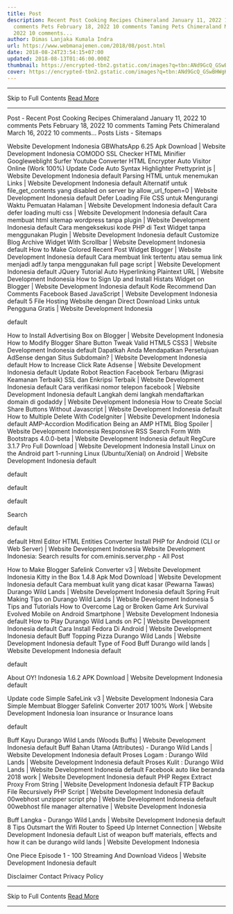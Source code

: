 ```yaml
---
title: Post
description: Recent Post Cooking Recipes Chimeraland January 11, 2022 10
  comments Pets February 18, 2022 10 comments Taming Pets Chimeraland March 16,
  2022 10 comments...
author: Dimas Lanjaka Kumala Indra
url: https://www.webmanajemen.com/2018/08/post.html
date: 2018-08-24T23:54:15+07:00
updated: 2018-08-13T01:46:00.000Z
thumbnail: https://encrypted-tbn2.gstatic.com/images?q=tbn:ANd9GcQ_GSwBHWgKexKRlrdNTFKAvtv827hyFeGx4dvA4ln2k8UDV1vT
cover: https://encrypted-tbn2.gstatic.com/images?q=tbn:ANd9GcQ_GSwBHWgKexKRlrdNTFKAvtv827hyFeGx4dvA4ln2k8UDV1vT
---
```


<hr/> Skip to Full Contents <a href="https://www.webmanajemen.com/2018/08/post.html" rel="follow" class="button" id="read-more">Read More</a> <hr/> Post - Recent Post Cooking Recipes Chimeraland January 11, 2022 10 comments Pets February 18, 2022 10 comments Taming Pets Chimeraland March 16, 2022 10 comments... Posts Lists - Sitemaps
 
Website Development Indonesia
GBWhatsApp 6.25 Apk Download | Website Development Indonesia
COMODO SSL Checker
HTML Minifier
Googleweblight Surfer
Youtube Converter
HTML Encrypter
Auto Visitor Online (Work 100%)
Update Code Auto Syntax Highlighter Prettyprint js | Website Development Indonesia
default
Parsing HTML untuk menemukan Links | Website Development Indonesia
default
Alternatif untuk file_get_contents yang disabled on server by allow_url_fopen=0 | Website Development Indonesia
default
Defer Loading File CSS untuk Mengurangi Waktu Pemuatan Halaman | Website Development Indonesia
default
Cara defer loading multi css | Website Development Indonesia
default
Cara membuat html sitemap wordpress tanpa plugin | Website Development Indonesia
default
Cara mengeksekusi kode PHP di Text Widget tanpa menggunakan Plugin | Website Development Indonesia
default
Customize Blog Archive Widget With Scrollbar | Website Development Indonesia
default
How to Make Colored Recent Post Widget Blogger | Website Development Indonesia
default
Cara membuat link tertentu atau semua link menjadi adf.ly tanpa menggunakan full page script | Website Development Indonesia
default
JQuery Tutorial Auto Hyperlinking Plaintext URL | Website Development Indonesia
How to Sign Up and Install Histats Widget on Blogger | Website Development Indonesia
default
Kode Recommend Dan Comments Facebook Based JavaScript | Website Development Indonesia
default
5 File Hosting Website dengan Direct Download Links untuk Pengguna Gratis | Website Development Indonesia


default










How to Install Advertising Box on Blogger | Website Development Indonesia
How to Modify Blogger Share Button Tweak Valid HTML5 CSS3 | Website Development Indonesia
default
Dapatkah Anda Mendapatkan Persetujuan AdSense dengan Situs Subdomain? | Website Development Indonesia
default
How to Increase Click Rate Adsense | Website Development Indonesia
default
Update Robot Reaction Facebook Terbaru (Migrasi Keamanan Terbaik) SSL dan Enkripsi Terbaik | Website Development Indonesia
default
Cara verifikasi nomor telepon facebook | Website Development Indonesia
default
Langkah demi langkah mendaftarkan domain di godaddy | Website Development Indonesia
How to Create Social Share Buttons Without Javascript | Website Development Indonesia
default
How to Multiple Delete With CodeIgniter  | Website Development Indonesia
default
AMP-Accordion Modification Being an AMP HTML Blog Spoiler | Website Development Indonesia
Responsive RSS Search Form With Bootstraps 4.0.0-beta | Website Development Indonesia
default
RegCure 3.1.7 Pro Full Download | Website Development Indonesia
Install Linux on the Android part 1-running Linux (Ubuntu/Xenial) on Android | Website Development Indonesia
default

default


default



default




Search


default


default
Html Editor
HTML Entities Converter
Install PHP for Android (CLI or Web Server) | Website Development Indonesia
Website Development Indonesia: Search results for com.eminis.server.php - All Post

How to Make Blogger Safelink Converter v3 | Website Development Indonesia
Kitty in the Box 1.4.8 Apk Mod Download | Website Development Indonesia
default
Cara membuat kulit yang dicat kasar (Pewarna Tawas) Durango Wild Lands | Website Development Indonesia
default
Spring Fruit Making Tips on Durango Wild Lands | Website Development Indonesia
5 Tips and Tutorials How to Overcome Lag or Broken Game Ark Survival Evolved Mobile on Android Smartphone | Website Development Indonesia
default
How to Play Durango Wild Lands on PC | Website Development Indonesia
default
Cara Install Fedora Di Android | Website Development Indonesia
default
Buff Topping Pizza Durango Wild Lands | Website Development Indonesia
default
Type of Food Buff Durango wild lands | Website Development Indonesia
default





default




About
OY! Indonesia 1.6.2 APK Download | Website Development Indonesia
default

Update code Simple SafeLink v3 | Website Development Indonesia
Cara Simple Membuat Blogger Safelink Converter 2017 100% Work | Website Development Indonesia
loan insurance or Insurance loans

default

Buff Kayu Durango Wild Lands (Woods Buffs) | Website Development Indonesia
default
Buff Bahan Utama (Attributes) - Durango Wild Lands | Website Development Indonesia
default
Proses Logam : Durango Wild Lands | Website Development Indonesia
default
Proses Kulit : Durango Wild Lands | Website Development Indonesia
default
Facebook auto like beranda 2018 work | Website Development Indonesia
default
PHP Regex Extract Proxy From String | Website Development Indonesia
default
FTP Backup File Recursively PHP Script | Website Development Indonesia
default
00webhost unzipper script php | Website Development Indonesia
default
00webhost file manager alternative | Website Development Indonesia







Buff Langka - Durango Wild Lands | Website Development Indonesia
default
8 Tips Outsmart the Wifi Router to Speed ​​Up Internet Connection | Website Development Indonesia
default
List of weapon buff materials, effects and how it can be durango wild lands | Website Development Indonesia



One Piece Episode 1 - 100 Streaming And Download Videos | Website Development Indonesia
default

Disclaimer
Contact
Privacy Policy <hr/> Skip to Full Contents <a href="https://www.webmanajemen.com/2018/08/post.html" rel="follow" class="button" id="read-more">Read More</a> <hr/>